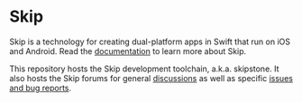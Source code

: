 # Skip

Skip is a technology for creating dual-platform apps in Swift that run on iOS and Android.
Read the [documentation](https://skip.tools/docs/) to learn more about Skip. 

This repository hosts the Skip development toolchain, a.k.a. skipstone. It also hosts the Skip forums for general [discussions](http://community.skip.tools) as well as specific [issues and bug reports](https://source.skip.tools/skip/issues).


